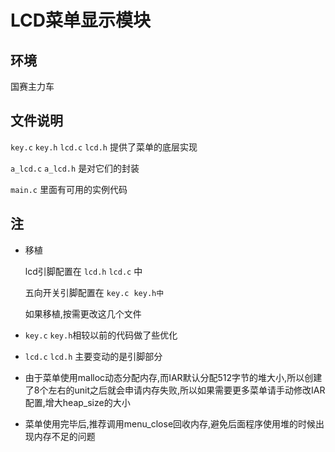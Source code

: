 # LCD菜单显示模块

## 环境

国赛主力车

## 文件说明

`key.c` `key.h` `lcd.c` `lcd.h` 提供了菜单的底层实现

`a_lcd.c` `a_lcd.h` 是对它们的封装

`main.c`  里面有可用的实例代码

## 注

-   移植

    lcd引脚配置在 `lcd.h`  `lcd.c` 中

    五向开关引脚配置在 `key.c`  `key.h中`

    如果移植,按需更改这几个文件

-   `key.c` `key.h`相较以前的代码做了些优化

-   `lcd.c` `lcd.h` 主要变动的是引脚部分

-   由于菜单使用malloc动态分配内存,而IAR默认分配512字节的堆大小,所以创建了8个左右的unit之后就会申请内存失败,所以如果需要更多菜单请手动修改IAR配置,增大heap_size的大小

-   菜单使用完毕后,推荐调用menu_close回收内存,避免后面程序使用堆的时候出现内存不足的问题

